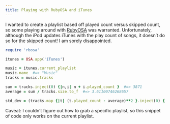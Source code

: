 ```yaml
---
title: Playing with RubyOSA and iTunes
---
```


I wanted to create a playlist based off played count versus skipped count, so some playing around with [RubyOSA](http://rubyosa.rubyforge.org/) was warranted. Unfortunately, although the iPod updates iTunes with the play count of songs, it doesn’t do so for the skipped count! I am sorely disappointed.

``` ruby
require 'rbosa'

itunes = OSA.app('iTunes')

music = itunes.current_playlist
music.name  #=> "Music"
tracks = music.tracks

sum = tracks.inject(0) {|n,i| n + i.played_count }  #=> 3871
average = sum / tracks.size.to_f  #=> 3.61100746268657

std_dev = (tracks.map {|t| (t.played_count - average)**2 }.inject(0) {|n,i| n + i } / tracks.size.to_f)**0.5  #=> 5.63593796507849
```

Caveat: I couldn’t figure out how to grab a specific playlist, so this snippet of code only works on the current playlist.

